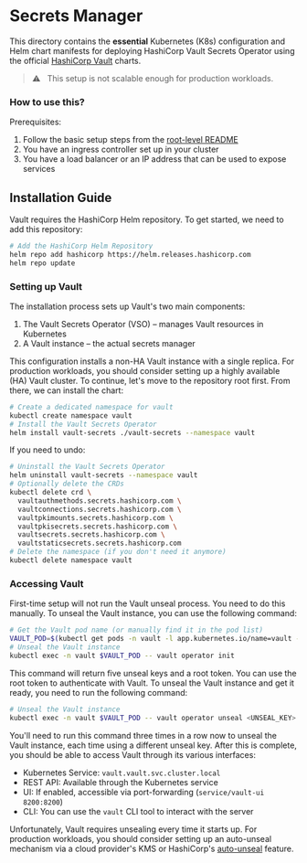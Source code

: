 # Secrets Manager

This directory contains the **essential** Kubernetes (K8s) configuration and Helm chart manifests for deploying HashiCorp Vault Secrets Operator using the official [HashiCorp Vault](https://developer.hashicorp.com/vault) charts.

> ⚠️ &nbsp; This setup is not scalable enough for production workloads.

### How to use this?

Prerequisites:

  1. Follow the basic setup steps from the [root-level README](../README.md)
  1. You have an ingress controller set up in your cluster
  1. You have a load balancer or an IP address that can be used to expose services

## Installation Guide

Vault requires the HashiCorp Helm repository. To get started, we need to add this repository:

```bash
# Add the HashiCorp Helm Repository
helm repo add hashicorp https://helm.releases.hashicorp.com
helm repo update
```

### Setting up Vault

The installation process sets up Vault's two main components:

  1. The Vault Secrets Operator (VSO) – manages Vault resources in Kubernetes
  1. A Vault instance – the actual secrets manager

This configuration installs a non-HA Vault instance with a single replica. For production workloads, you should consider setting up a highly available (HA) Vault cluster. To continue, let's move to the repository root first. From there, we can install the chart:

```bash
# Create a dedicated namespace for vault
kubectl create namespace vault
# Install the Vault Secrets Operator
helm install vault-secrets ./vault-secrets --namespace vault
```

If you need to undo:

```bash
# Uninstall the Vault Secrets Operator
helm uninstall vault-secrets --namespace vault
# Optionally delete the CRDs
kubectl delete crd \
  vaultauthmethods.secrets.hashicorp.com \
  vaultconnections.secrets.hashicorp.com \
  vaultpkimounts.secrets.hashicorp.com \
  vaultpkisecrets.secrets.hashicorp.com \
  vaultsecrets.secrets.hashicorp.com \
  vaultstaticsecrets.secrets.hashicorp.com
# Delete the namespace (if you don't need it anymore)
kubectl delete namespace vault
```

### Accessing Vault

First-time setup will not run the Vault unseal process. You need to do this manually. To unseal the Vault instance, you can use the following command:

```bash
# Get the Vault pod name (or manually find it in the pod list)
VAULT_POD=$(kubectl get pods -n vault -l app.kubernetes.io/name=vault -o jsonpath='{.items[0].metadata.name}')
# Unseal the Vault instance
kubectl exec -n vault $VAULT_POD -- vault operator init
```

This command will return five unseal keys and a root token. You can use the root token to authenticate with Vault. To unseal the Vault instance and get it ready, you need to run the following command:

```bash
# Unseal the Vault instance
kubectl exec -n vault $VAULT_POD -- vault operator unseal <UNSEAL_KEY>
```

You'll need to run this command three times in a row now to unseal the Vault instance, each time using a different unseal key. After this is complete, you should be able to access Vault through its various interfaces:

  - Kubernetes Service: `vault.vault.svc.cluster.local`
  - REST API: Available through the Kubernetes service
  - UI: If enabled, accessible via port-forwarding (`service/vault-ui 8200:8200`)
  - CLI: You can use the `vault` CLI tool to interact with the server

Unfortunately, Vault requires unsealing every time it starts up. For production workloads, you should consider setting up an auto-unseal mechanism via a cloud provider's KMS or HashiCorp's [auto-unseal](https://learn.hashicorp.com/tutorials/vault/autounseal-transit) feature.

